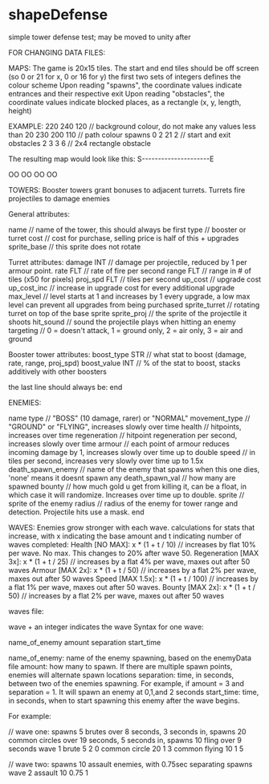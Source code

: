 # shapeDefense
simple tower defense test; may be moved to unity after


FOR CHANGING DATA FILES:

MAPS:
The game is 20x15 tiles. The start and end tiles should be off screen (so 0 or 21 for x, 0 or 16 for y)
the first two sets of integers defines the colour scheme
Upon reading "spawns", the coordinate values indicate entrances and their respective exit
Upon reading "obstacles", the coordinate values indicate blocked places, as a rectangle (x, y, length, height)

EXAMPLE:
220 240 120 // background colour, do not make any values less than 20
230 200 110 // path colour
spawns
0 2 21 2    // start and exit
obstacles
2 3 3 6     // 2x4 rectangle obstacle

The resulting map would look like this:
S---------------------E

  OO
  OO
  OO
  OO

TOWERS:
Booster towers grant bonuses to adjacent turrets.
Turrets fire projectiles to damage enemies

General attributes:

name        // name of the tower, this should always be first
type        // booster or turret
cost        // cost for purchase, selling price is half of this + upgrades
sprite_base // this sprite does not rotate

Turret attributes:
damage INT      // damage per projectile, reduced by 1 per armour point.
rate FLT        // rate of fire per second
range FLT       // range in # of tiles (x50 for pixels)
proj_spd FLT    // tiles per second
up_cost             // upgrade cost
up_cost_inc    // increase in upgrade cost for every additional upgrade
max_level           // level starts at 1 and increases by 1 every upgrade, a low max level can prevent all upgrades from being purchased
sprite_turret   // rotating turret on top of the base sprite
sprite_proj     // the sprite of the projectile it shoots
hit_sound       // sound the projectile plays when hitting an enemy
targeting       // 0 = doesn't attack, 1 = ground only, 2 = air only, 3 = air and ground

Booster tower attributes:
boost_type STR // what stat to boost (damage, rate, range, proj_spd)
boost_value INT // % of the stat to boost, stacks additively with other boosters

the last line should always be:
end


ENEMIES:

name
type  // "BOSS" (10 damage, rarer) or "NORMAL"
movement_type  // "GROUND" or "FLYING", increases slowly over time
health  // hitpoints, increases over time
regeneration  // hitpoint regeneration per second, increases slowly over time
armour  // each point of armour reduces incoming damage by 1, increases slowly over time up to double
speed  // in tiles per second, increases very slowly over time up to 1.5x
death_spawn_enemy  // name of the enemy that spawns when this one dies, 'none' means it doesnt spawn any
death_spawn_val  // how many are spawned
bounty  // how much gold u get from killing it, can be a float, in which case it will randomize. Increases over time up to double.
sprite  // sprite of the enemy
radius  // radius of the enemy for tower range and detection. Projectile hits use a mask.
end


WAVES:
Enemies grow stronger with each wave.
calculations for stats that increase, with x indicating the base amount and t indicating number of waves completed:
Health [NO MAX]: x * (1 + t / 10)           // increases by  flat  10% per wave. No max. This changes to 20% after wave 50.
Regeneration [MAX 3x]: x * (1 + t / 25)     // increases by a flat 4% per wave, maxes out after 50 waves
Armour [MAX 2x]: x * (1 + t / 50)           // increases by a flat 2% per wave, maxes out after 50 waves
Speed [MAX 1.5x]: x * (1 + t / 100)         // increases by a flat 1% per wave, maxes out after 50 waves.
Bounty [MAX 2x]: x * (1 + t / 50)           // increases by a flat 2% per wave, maxes out after 50 waves

waves file:

wave + an integer indicates the wave
Syntax for one wave:

name_of_enemy
amount separation start_time

name_of_enemy: name of the enemy spawning, based on the enemyData file
amount: how many to spawn. If there are multiple spawn points, enemies will alternate spawn locations
separation: time, in seconds, between two of the enemies spawning. For example, if amount = 3 and separation = 1. It will spawn an enemy at 0,1,and 2 seconds
start_time: time, in seconds, when to start spawning this enemy after the wave begins.

For example:

// wave one: spawns 5 brutes over 8 seconds, 3 seconds in, spawns 20 common circles over 19 seconds, 5 seconds in, spawns 10 fling over 9 seconds
wave 1
brute
5 2 0
common circle
20 1 3
common flying
10 1 5

// wave two: spawns 10 assault enemies, with 0.75sec separating spawns
wave 2
assault
10 0.75 1

